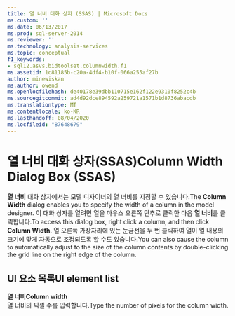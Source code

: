```yaml
---
title: 열 너비 대화 상자 (SSAS) | Microsoft Docs
ms.custom: ''
ms.date: 06/13/2017
ms.prod: sql-server-2014
ms.reviewer: ''
ms.technology: analysis-services
ms.topic: conceptual
f1_keywords:
- sql12.asvs.bidtoolset.columnwidth.f1
ms.assetid: 1c81185b-c20a-4df4-b10f-066a255af27b
author: minewiskan
ms.author: owend
ms.openlocfilehash: de40178e39dbb110715e162f122e9310f8252c4b
ms.sourcegitcommit: ad4d92dce894592a259721a1571b1d8736abacdb
ms.translationtype: MT
ms.contentlocale: ko-KR
ms.lasthandoff: 08/04/2020
ms.locfileid: "87648679"
---
```

# <a name="column-width-dialog-box-ssas"></a><span data-ttu-id="d8194-102">열 너비 대화 상자(SSAS)</span><span class="sxs-lookup"><span data-stu-id="d8194-102">Column Width Dialog Box (SSAS)</span></span>
  <span data-ttu-id="d8194-103">**열 너비** 대화 상자에서는 모델 디자이너의 열 너비를 지정할 수 있습니다.</span><span class="sxs-lookup"><span data-stu-id="d8194-103">The **Column Width** dialog enables you to specify the width of a column in the model designer.</span></span> <span data-ttu-id="d8194-104">이 대화 상자를 열려면 열을 마우스 오른쪽 단추로 클릭한 다음 **열 너비**를 클릭합니다.</span><span class="sxs-lookup"><span data-stu-id="d8194-104">To access this dialog box, right click a column, and then click **Column Width**.</span></span> <span data-ttu-id="d8194-105">열 오른쪽 가장자리에 있는 눈금선을 두 번 클릭하여 열이 열 내용의 크기에 맞게 자동으로 조정되도록 할 수도 있습니다.</span><span class="sxs-lookup"><span data-stu-id="d8194-105">You can also cause the column to automatically adjust to the size of the column contents by double-clicking the grid line on the right edge of the column.</span></span>  
  
## <a name="ui-element-list"></a><span data-ttu-id="d8194-106">UI 요소 목록</span><span class="sxs-lookup"><span data-stu-id="d8194-106">UI element list</span></span>  
 <span data-ttu-id="d8194-107">**열 너비**</span><span class="sxs-lookup"><span data-stu-id="d8194-107">**Column width**</span></span>  
 <span data-ttu-id="d8194-108">열 너비의 픽셀 수를 입력합니다.</span><span class="sxs-lookup"><span data-stu-id="d8194-108">Type the number of pixels for the column width.</span></span>  
  
  
